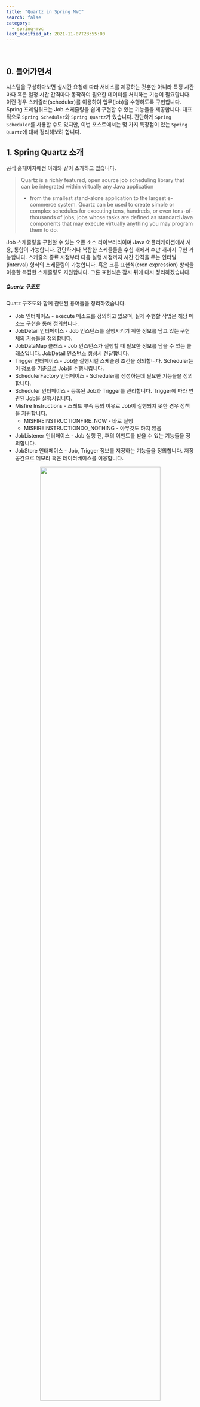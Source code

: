 ```yaml
---
title: "Quartz in Spring MVC"
search: false
category:
  - spring-mvc
last_modified_at: 2021-11-07T23:55:00
---
```


<br>

## 0. 들어가면서
시스템을 구성하다보면 실시간 요청에 따라 서비스를 제공하는 것뿐만 아니라 특정 시간마다 혹은 일정 시간 간격마다 동작하여 필요한 데이터를 처리하는 기능이 필요합니다. 
이런 경우 스케줄러(scheduler)를 이용하여 업무(job)을 수행하도록 구현합니다. 
Spring 프레임워크는 Job 스케줄링을 쉽게 구현할 수 있는 기능들을 제공합니다. 
대표적으로 `Spring Scheduler`와 `Spring Quartz`가 있습니다. 
간단하게 `Spring Scheduler`를 사용할 수도 있지만, 이번 포스트에서는 몇 가지 특장점이 있는 `Spring Quartz`에 대해 정리해보려 합니다.

## 1. Spring Quartz 소개

공식 홈페이지에선 아래와 같이 소개하고 있습니다. 

> Quartz is a richly featured, open source job scheduling library that can be integrated within virtually any Java application
>  - from the smallest stand-alone application to the largest e-commerce system.
> Quartz can be used to create simple or complex schedules for executing tens, hundreds, or even tens-of-thousands of jobs; 
> jobs whose tasks are defined as standard Java components that may execute virtually anything you may program them to do. 

Job 스케줄링을 구현할 수 있는 오픈 소스 라이브러리이며 Java 어플리케이션에서 사용, 통합이 가능합니다. 
간단하거나 복잡한 스케줄들을 수십 개에서 수만 개까지 구현 가능합니다. 
스케줄의 종료 시점부터 다음 실행 시점까지 시간 간격을 두는 인터벌(interval) 형식의 스케줄링이 가능합니다. 
혹은 크론 표현식(cron expression) 방식을 이용한 복잡한 스케줄링도 지원합니다. 
크론 표현식은 잠시 뒤에 다시 정리하겠습니다.

##### Quartz 구조도
Quatz 구조도와 함께 관련된 용어들을 정리하였습니다. 
- Job 인터페이스 - execute 메소드를 정의하고 있으며, 실제 수행할 작업은 해당 메소드 구현을 통해 정의합니다.
- JobDetail 인터페이스 - Job 인스턴스를 실행시키기 위한 정보를 담고 있는 구현체의 기능들을 정의합니다.
- JobDataMap 클래스 - Job 인스턴스가 실행할 때 필요한 정보를 담을 수 있는 클래스입니다. JobDetail 인스턴스 생성시 전달합니다.
- Trigger 인터페이스 - Job을 실행시킬 스케줄링 조건을 정의합니다. Scheduler는 이 정보를 기준으로 Job을 수행시킵니다.
- SchedulerFactory 인터페이스 - Scheduler를 생성하는데 필요한 기능들을 정의합니다. 
- Scheduler 인터페이스 - 등록된 Job과 Trigger를 관리합니다. Trigger에 따라 연관된 Job을 실행시킵니다. 
- Misfire Instructions - 스레드 부족 등의 이유로 Job이 실행되지 못한 경우 정책을 지원합니다. 
    - MISFIREINSTRUCTIONFIRE_NOW - 바로 실행
    - MISFIREINSTRUCTIONDO_NOTHING - 아무것도 하지 않음
- JobListener 인터페이스 - Job 실행 전, 후의 이벤트를 받을 수 있는 기능들을 정의합니다.
- JobStore 인터페이스 - Job, Trigger 정보를 저장하는 기능들을 정의합니다. 저장공간으로 메모리 혹은 데이터베이스를 이용합니다. 

<p align="center"><img src="/images/quartz-in-spring-mvc-1.JPG" width="80%"></p>
<center>이미지 출처, https://blog.advenoh.pe.kr/spring/Quartz-Job-Scheduler%EB%9E%80/</center>

### 1.1. Quartz와 Batch는 어떻게 다른가?
저는 `Quartz`에 대해 공부해보기 전인 최근까지도 배치(batch)라는 용어와 혼동하여 사용하였습니다. 
공부하기 전까지는 `Quartz`가 제공하는 기능이 `Batch Job`이라고 생각었는데, 실제 `Quartz`가 제공하는 기능은 `Job Scheduling`입니다. 
둘은 다른 개념이므로 포스트를 이어가기 전에 짚고 넘어가겠습니다. 

##### Job Scheduling
- 특정한 시간에 등록한 작업(job)을 자동으로 실행시키는 일을 의미합니다. 

##### Batch Job
- 일괄처리. 여러 개의 작업(job)을 중단 없이 연속적으로 처리하는 일을 의미합니다. 
- 사용자와의 상호 작용 없이 여러 작업(job)들을 미리 정해진 순서에 따라 일괄적으로 처리합니다. 
- 정기적인 수행을 위해 Job Scheduling 기능을 이용해야 합니다.

### 1.2. Quartz 특장점
- 데이터베이스를 기반으로 클러스터링(clustering) 기능을 제공합니다.
- 시스템의 `failover`와 라운드-로빈(round-robbin) 방식의 분산 처리를 지원합니다.
- 기본적으로 여러가지 플러그인(plug-in)을 제공합니다.
    - ShutdownHookingPlugin - JVM 종료 이벤트를 확인하고 스케줄러에게 종료를 알립니다.
    - LoggingJobHistoryPlugin - Job 실행에 대한 로그를 남깁니다. 

### 1.3. Quratz 단점
- 클러스터링 기능을 제공하지만, 단순한 랜덤(random) 방식이라 완벽한 분산 처리는 안 됩니다. 
- ADMIN UI를 제공하지 않습니다.
- 스케줄링 실행에 대한 이력을 보관하지 않습니다.

## 2. Quartz 구현하기
현재 진행하는 프로젝트의 기술 스택인 Spring MVC(Spring Legacy) 프레임워크를 이용하여 구현하였습니다. 
시간이나 기회가 된다면 Spring Boot 프레임워크를 이용한 구현 예제도 포스트할 예정입니다. 

### 2.1. Cron Expression

> 크론(cron)- 유닉스(Unix) 계열의 Job Scheduler

크론 표현식(cron expression)은 크론 스케줄러에서 사용하는 정규 표현식입니다. 
이 표현식을 이용해 Quartz 스케줄러의 트리거 시간을 지정할 수 있습니다. 

##### Cron Expression Field Set
- 7개의 필드로 구성되어 있습니다.

| 필드명 | 위치 | 값의 허용 범위 | 허용된 특수문자 |
|:---:|:---:|:---:|:---|
| 초(seconds) | 1번 | 0 ~ 59 | , - * / | 
| 분(minutes) | 2번 | 0 ~ 59 | , - * / | 
| 시(hours) | 3번 | 0 ~ 23 | , - * / | 
| 일(day) | 4번 | 1 ~ 31 | , - * ? / L W | 
| 월(month) | 5번 | 1 ~ 12 or JAN ~ DEC | , - * / | 
| 요일(week) | 6번 | 0 ~ 6 or SUN ~ SAT | , - * ? / L # | 
| 연도(year) | 7번 | empty or 1970 ~ 2099 | , - * / | 

##### 특수문자 의미
- `*` - 모든 값을 의미합니다.
- `?` - 특정한 값이 없음을 의미합니다.
- `-` - 범위를 의미합니다. 월요일에서 수요일은 `MON-WED`으로 표현합니다.
- `,` - 특별한 값일 때만 동작합니다. 월,수,금 실행은 `MON,WED,FRI`으로 표현합니다.
- `/` - 시작시간/단위를 나눠 표현합니다. `0/5` 표현은 0초부터 5초간격으로 실행을 의미합니다.
- `L` - 일 위치에서 사용하면 마지막 일, 요일 위치에서 사용하면 마지막 요일(토요일)입니다.
- `W` - 가장 가까운 평일을 찾습니다. `15W` 표현은 15일에서 가장 가까운 평일을 찾습니다.
- `#` - 몇 째주의 무슨 요일인지 표현합니다. `3#2` 표현은 2번째 주 수요일을 찾습니다. 

##### Cron Expression Example
- 간단한 예시를 통해 이해도를 높혀보겠습니다.

| 표현식 | 빈도 |
|:---|:---|
| 0/5 * * * * ? | 5초마다 실행 |
| 0 0/5 * * * ? | 5분마다 실행 |
| 0 15 10 ? * * | 매일 오전 10시 15분에 실행 |
| 0 15 10 * * ? 2014 | 2014년 동안 매일 오전 10시 15분에 실행 |
| 0 * 14 * * ? | 매일 오후 2시에 시작해서 매 분마다 실행하고 오후 2시 59분에 마지막 실행 |
| 0 0/5 14 * * ? | 매일 오후 2시에 시작해서 5분마다 실행하고 오후 2시 55분에 마지막 실행 |
| 0 0/5 14,18 * * ? | 매일 오후 2시, 6시에 시작해서 5분마다 실행하고 오후 2시 55분, 6시 55분에 마지막 실행 |

### 2.2. pom.xml
전체 XML 파일 내용은 테스트 코드 Github 링크에서 확인할 수 있습니다.
- 다음과 같은 라이브러리가 필요합니다.
- quartz 라이브러리 - Quartz 기능을 사용할 때 필요한 라이브러리

```xml
<project>
    <dependencies>
        ...
        <dependency>
            <groupId>org.quartz-scheduler</groupId>
            <artifactId>quartz</artifactId>
            <version>2.3.0</version>
        </dependency>
    </dependencies>
</project>
```

- spring-context-support - Quartz 지원 스프링 라이브러리

```xml
<project>
    <dependencies>
        ...
        <dependency>
            <groupId>org.springframework</groupId>
            <artifactId>spring-context-support</artifactId>
            <version>${org.springframework-version}</version>
        </dependency>
    </dependencies>
</project>
```

### 2.2. applicaitonContext.xml
Quartz와 관련된 빈(bean) 설정을 하나씩 살펴보도록 하겠습니다. 
전체 XML 파일 내용은 테스트 코드 Github 링크에서 확인할 수 있습니다.

#### 2.2.1. JobDetailFactoryBean 설정
- `JobDetail` 객체를 만드는 `JobDetailFactoryBean` 객체를 정의합니다.
- `jobClass` - Job 역할을 수행할 클래스를 지정합니다.
- `jobDataAsMap` - Job 역할을 수행항 클래스에게 전달할 파라미터를 정의합니다. `setter` 메소드를 통해 전달받습니다. 

```xml
    <bean name="blogJob" class="org.springframework.scheduling.quartz.JobDetailFactoryBean">
        <property name="jobClass" value="blog.in.action.job.BlogJob"/>
        <property name="jobDataAsMap">
            <map>
                <entry key="blogService" value-ref="blobService"/>
            </map>
        </property>
        <property name="durability" value="true"/>
    </bean>
```

#### 2.2.2. CronTriggerFactoryBean 설정
- 작업을 수행할 조건을 정의하고 있는 `Trigger` 객체에 대한 설정입니다. 
- Cron Expression을 사용하는 `CronTriggerFactoryBean` 객체에 대해 정의합니다.
- `jobDetail` - 수행시키는 `jobDetail` 객체를 지정합니다.
- `cronExpression` - 작업을 수행할 조건을 Cron Expression으로 정의합니다.
    - 매 5초마다 동작

```xml
    <bean id="cronTrigger" class="org.springframework.scheduling.quartz.CronTriggerFactoryBean">
        <property name="jobDetail" ref="blogJob"/>
        <property name="cronExpression" value="0/5 * * * * ?"/>
    </bean>
```

#### 2.2.3. SchedulerFactoryBean 설정
- 스케줄러(scheduler)를 생성하는 `SchedulerFactoryBean` 객체에 대해 정의합니다.
- `triggers` - 사용할 트리거들을 지정합니다.

```xml
    <bean class="org.springframework.scheduling.quartz.SchedulerFactoryBean">
        <property name="triggers">
            <list>
                <ref bean="cronTrigger"/>
            </list>
        </property>
    </bean>
```

### 2.3. BlogJob 클래스
- QuartzJobBean 클래스를 구현합니다.
- `executeInternal` 메소드 내부에 수행시킬 기능을 구현합니다.
- `setter` 메소드를 이용해 `blogService` 빈(bean) 객체를 주입받습니다. 

```java
package blog.in.action.job;

import blog.in.action.service.BlogService;
import org.quartz.JobExecutionContext;
import org.quartz.JobExecutionException;
import org.springframework.scheduling.quartz.QuartzJobBean;

public class BlogJob extends QuartzJobBean {

    private BlogService blogService;

    public void setBlogService(BlogService blogService) {
        this.blogService = blogService;
    }

    @Override
    protected void executeInternal(JobExecutionContext jobExecutionContext) throws JobExecutionException {
        try {
            blogService.updateTest();
        } catch (Exception e) {
            e.printStackTrace();
        }
    }
}
```

### 2.4. BlogServiceImpl 클래스
- 빈(bean) 이름을 `blobService`으로 지정합니다. 
- 이름을 지정하지 않는 경우 `jobDataAsMap` 설정시 찾을 수 없다는 에러가 발생합니다.
- 트랜잭션 정상 처리 여부를 확인하기 위해 임의로 예외(exception)을 발생시킵니다.

```java
package blog.in.action.service.impl;

import blog.in.action.dao.BlogDao;
import blog.in.action.service.BlogService;
import java.util.List;
import java.util.Map;
import java.util.Random;
import org.springframework.stereotype.Service;

@Service("blobService")
public class BlogServiceImpl implements BlogService {

    private final BlogDao blogDao;

    public BlogServiceImpl(BlogDao blogDao) {
        this.blogDao = blogDao;
    }

    @Override
    public void updateTest() {
        List<Map<String, Object>> itemList = blogDao.selectTest();
        for (Map<String, Object> item : itemList) {
            blogDao.updateTest(item);
            if (new Random().nextBoolean()) {
                throw new RuntimeException("throw exception");
            }
        }
    }
}
```

### 2.5. BlogDao 인터페이스
- selectTest 메소드 - TB_TEST 테이블 데이터를 조회합니다.
- updateTest 메소드 - TB_TEST 테이블 데이터를 업데이트합니다.

```java
package blog.in.action.dao;

import java.util.List;
import java.util.Map;

public interface BlogDao {

    List<Map<String, Object>> selectTest();

    void updateTest(Map<String, Object> test);
}
```

### 2.6. sql.xml
- updateTest 질의 - 특정 ID를 가지는 데이터의 변경 시점을 업데이트합니다.

```xml
<?xml version="1.0" encoding="UTF-8"?>
<!DOCTYPE mapper PUBLIC "-//mybatis.org//DTD Mapper 3.0//EN" "http://mybatis.org/dtd/mybatis-3-mapper.dtd">

<mapper namespace="blog.in.action.dao.BlogDao">

    <select id="selectTest" resultType="java.util.Map">
        select *
        from TB_TEST
    </select>

    <update id="updateTest" parameterType="java.util.Map">
        update TB_TEST
        set CHANGED_AT = sysdate()
        where id = #{ID}
    </update>

</mapper>
```

## 3. Quartz Scheduler 테스트
- 서버를 동작시킵니다.
- TB_TEST 테이블의 `CHANGED_AT` 항목이 5초마다 갱신되는지 확인합니다.
- 예외(exception)가 발생한 경우에는 `CHANGED_AT` 항목이 갱신되지 않음을 확인합니다.

<p align="center"><img src="/images/quartz-in-spring-mvc-2.gif"></p>

#### TEST CODE REPOSITORY
- <https://github.com/Junhyunny/blog-in-action/tree/master/2021-11-07-quartz-in-spring-mvc>

#### REFERENCE
- <https://www.quartz-scheduler.org/overview/>
- <https://sabarada.tistory.com/113>
- [Spring Boot - 스프링 부트 Quartz!][spring-boot-quartz-link]
- [[Quartz-1] Quartz Job Scheduler란?][what-is-quartz-job-link]
- <https://zamezzz.tistory.com/197>
- <https://offbyone.tistory.com/256>
- <http://websystique.com/spring/spring-4-quartz-scheduler-integration-example/>

[spring-boot-quartz-link]: https://kouzie.github.io/spring/Spring-Boot-%EC%8A%A4%ED%94%84%EB%A7%81-%EB%B6%80%ED%8A%B8-Quartz/#%EA%B5%AC%EC%A1%B0
[what-is-quartz-job-link]: <https://blog.advenoh.pe.kr/spring/Quartz-Job-Scheduler%EB%9E%80/>